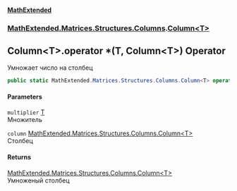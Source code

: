 #### [MathExtended](index.md 'index')
### [MathExtended.Matrices.Structures.Columns](MathExtended_Matrices_Structures_Columns.md 'MathExtended.Matrices.Structures.Columns').[Column&lt;T&gt;](MathExtended_Matrices_Structures_Columns_Column_T_.md 'MathExtended.Matrices.Structures.Columns.Column&lt;T&gt;')
## Column&lt;T&gt;.operator *(T, Column&lt;T&gt;) Operator
Умножает число на столбец  
```csharp
public static MathExtended.Matrices.Structures.Columns.Column<T> operator *(T multiplier, MathExtended.Matrices.Structures.Columns.Column<T> column);
```
#### Parameters
<a name='MathExtended_Matrices_Structures_Columns_Column_T__op_Multiply(T_MathExtended_Matrices_Structures_Columns_Column_T_)_multiplier'></a>
`multiplier` [T](MathExtended_Matrices_Structures_Columns_Column_T_.md#MathExtended_Matrices_Structures_Columns_Column_T__T 'MathExtended.Matrices.Structures.Columns.Column&lt;T&gt;.T')  
Множитель
  
<a name='MathExtended_Matrices_Structures_Columns_Column_T__op_Multiply(T_MathExtended_Matrices_Structures_Columns_Column_T_)_column'></a>
`column` [MathExtended.Matrices.Structures.Columns.Column&lt;](MathExtended_Matrices_Structures_Columns_Column_T_.md 'MathExtended.Matrices.Structures.Columns.Column&lt;T&gt;')[T](MathExtended_Matrices_Structures_Columns_Column_T_.md#MathExtended_Matrices_Structures_Columns_Column_T__T 'MathExtended.Matrices.Structures.Columns.Column&lt;T&gt;.T')[&gt;](MathExtended_Matrices_Structures_Columns_Column_T_.md 'MathExtended.Matrices.Structures.Columns.Column&lt;T&gt;')  
Столбец
  
#### Returns
[MathExtended.Matrices.Structures.Columns.Column&lt;](MathExtended_Matrices_Structures_Columns_Column_T_.md 'MathExtended.Matrices.Structures.Columns.Column&lt;T&gt;')[T](MathExtended_Matrices_Structures_Columns_Column_T_.md#MathExtended_Matrices_Structures_Columns_Column_T__T 'MathExtended.Matrices.Structures.Columns.Column&lt;T&gt;.T')[&gt;](MathExtended_Matrices_Structures_Columns_Column_T_.md 'MathExtended.Matrices.Structures.Columns.Column&lt;T&gt;')  
Умноженый столбец
